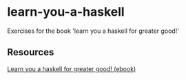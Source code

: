 # learn-you-a-haskell
Exercises for the book 'learn you a haskell for greater good!'

## Resources
[Learn you a haskell for greater good! (ebook)](http://learnyouahaskell.com/)
